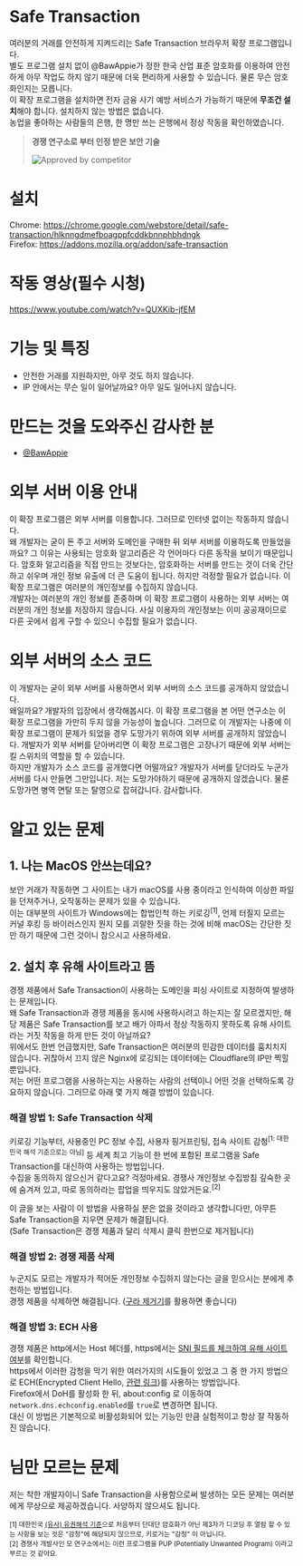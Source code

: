 # Safe Transaction

여러분의 거래를 안전하게 지켜드리는 Safe Transaction 브라우저 확장 프로그램입니다.  
별도 프로그램 설치 없이 @BawAppie가 정한 한국 산업 표준 암호화를 이용하여 안전하게 아무 작업도 하지 않기 때문에 더욱 편리하게 사용할 수 있습니다. 물론 무슨 암호화인지는 모릅니다.  
이 확장 프로그램을 설치하면 전자 금융 사기 예방 서비스가 가능하기 때문에 **무조건 설치**해야 합니다. 설치하지 않는 방법은 없습니다.  
농업을 좋아하는 사람들의 은행, 한 명만 쓰는 은행에서 정상 작동을 확인하였습니다.

> **경쟁 연구소로 부터 인정 받은 보안 기술**
> 
> ![Approved by competitor](https://user-images.githubusercontent.com/27724108/221333588-dcbc68ab-b003-45e4-a049-d459187b8bc2.png)

# 설치

Chrome: https://chrome.google.com/webstore/detail/safe-transaction/hlknngdmefboagppfcddkbnnphbhdngk  
Firefox: https://addons.mozilla.org/addon/safe-transaction

# 작동 영상(필수 시청)

https://www.youtube.com/watch?v=QUXKib-jfEM


# 기능 및 특징

 - 안전한 거래를 지원하지만, 아무 것도 하지 않습니다.
 - IP 안에서는 무슨 일이 일어날까요? 아무 일도 일어나지 않습니다.


# 만드는 것을 도와주신 감사한 분

 - [@BawAppie](https://twitter.com/BawAppie)


# 외부 서버 이용 안내

이 확장 프로그램은 외부 서버를 이용합니다. 그러므로 인터넷 없이는 작동하지 않습니다.  
왜 개발자는 굳이 돈 주고 서버와 도메인을 구매한 뒤 외부 서버를 이용하도록 만들었을까요? 그 이유는 사용되는 암호화 알고리즘은 각 언어마다 다른 동작을 보이기 때문입니다. 암호화 알고리즘을 직접 만드는 것보다는, 암호화하는 서버를 만드는 것이 더욱 간단하고 쉬우며 개인 정보 유출에 더 큰 도움이 됩니다. 하지만 걱정할 필요가 없습니다. 이 확장 프로그램은 여러분의 개인정보를 수집하지 않습니다.  
개발자는 여러분의 개인 정보를 존중하며 이 확장 프로그램이 사용하는 외부 서버는 여러분의 개인 정보를 저장하지 않습니다. 사실 이용자의 개인정보는 이미 공공재이므로 다른 곳에서 쉽게 구할 수 있으니 수집할 필요가 없습니다.


# 외부 서버의 소스 코드

이 개발자는 굳이 외부 서버를 사용하면서 외부 서버의 소스 코드를 공개하지 않았습니다.  
왜일까요? 개발자의 입장에서 생각해봅시다. 이 확장 프로그램을 본 어떤 연구소는 이 확장 프로그램을 가만히 두지 않을 가능성이 높습니다. 그러므로 이 개발자는 나중에 이 확장 프로그램이 문제가 되었을 경우 도망가기 위하여 외부 서버를 공개하지 않았습니다. 개발자가 외부 서버를 닫아버리면 이 확장 프로그램은 고장나기 때문에 외부 서버는 킬 스위치의 역할을 할 수 있습니다.  
하지만 개발자가 소스 코드를 공개했다면 어떨까요? 개발자가 서버를 닫더라도 누군가 서버를 다시 만들면 그만입니다. 저는 도망가야하기 때문에 공개하지 않겠습니다. 물론 도망가면 병역 면탈 또는 탈영으로 잡혀갑니다. 감사합니다.


# 알고 있는 문제

## 1. 나는 MacOS 안쓰는데요?
보안 거래가 작동하면 그 사이트는 내가 macOS를 사용 중이라고 인식하여 이상한 파일을 던져주거나, 오작동하는 문제가 있을 수 있습니다.  
이는 대부분의 사이트가 Windows에는 합법인척 하는 키로깅<sup>[1]</sup>, 언제 터질지 모르는 커널 후킹 등 바이러스인지 뭔지 모를 괴랄한 짓을 하는 것에 비해 macOS는 간단한 짓만 하기 때문에 그런 것이니 참으시고 사용하세요.  

## 2. 설치 후 유해 사이트라고 뜸
경쟁 제품에서 Safe Transaction이 사용하는 도메인을 피싱 사이트로 지정하여 발생하는 문제입니다.  
왜 Safe Transaction과 경쟁 제품을 동시에 사용하시려고 하는지는 잘 모르겠지만, 해당 제품은 Safe Transaction를 보고 배가 아파서 정상 작동하지 못하도록 유해 사이트라는 거짓 작동을 하게 만든 것이 아닐까요?  
위에서도 한번 언급했지만, Safe Transaction은 여러분의 민감한 데이터를 훔치치지 않습니다. 귀찮아서 끄지 않은 Nginx에 로깅되는 데이터에는 Cloudflare의 IP만 찍힐 뿐입니다.  
저는 어떤 프로그램을 사용하는지는 사용하는 사람의 선택이니 어떤 것을 선택하도록 강요하지 않습니다. 그러므로 아래 몇 가지 해결 방법이 있습니다.  

### 해결 방법 1: Safe Transaction 삭제
키로깅 기능부터, 사용중인 PC 정보 수집, 사용자 핑거프린팅, 접속 사이트 감청<sup>[1: 대한민국 해석 기준으로는 아님]</sup> 등 세계 최고 기능이 한 번에 포함된 프로그램을 Safe Transaction를 대신하여 사용하는 방법입니다.  
수집을 동의하지 않으신거 같다고요? 걱정마세요. 경쟁사 개인정보 수집방침 깊숙한 곳에 숨겨져 있고, 따로 동의하라는 팝업을 띄우지도 않았거든요.<sup>[2]</sup>  

이 글을 보는 사람이 이 방법을 사용하실 분은 없을 것이라고 생각합니다만, 아무튼 Safe Transaction을 지우면 문제가 해결됩니다.  
(Safe Transaction은 경쟁 제품과 달리 삭제시 클릭 한번으로 제거됩니다)

### 해결 방법 2: 경쟁 제품 삭제
누군지도 모르는 개발자가 적어둔 개인정보 수집하지 않는다는 글을 믿으시는 분에게 추천하는 방법입니다.  
경쟁 제품을 삭제하면 해결됩니다. ([구라 제거기](https://teus.me/862?category=836336)를 활용하면 좋습니다)  

### 해결 방법 3: ECH 사용
경쟁 제품은 http에서는 Host 헤더를, https에서는 [SNI 필드를 체크하여 유해 사이트 여부](https://brunch.co.kr/@searphiel9/46)를 확인합니다.   
https에서 이러한 감청을 막기 위한 여러가지의 시도들이 있었고 그 중 한 가지 방법으로 ECH(Encrypted Client Hello, [관련 링크](https://blog.cloudflare.com/encrypted-client-hello/))를 사용하는 방법입니다.  
Firefox에서 DoH를 활성화 한 뒤, about:config 로 이동하여 ```network.dns.echconfig.enabled```를 ```true```로 변경하면 됩니다.  
대신 이 방법은 기본적으로 비활성화되어 있는 기능인 만큼 실험적이고 항상 잘 작동하진 않습니다.  

# 님만 모르는 문제

저는 착한 개발자이니 Safe Transaction을 사용함으로써 발생하는 모든 문제는 여러분에게 무상으로 제공하겠습니다. 사양하지 않으셔도 됩니다.  

<sub>[1] 대한민국 <a href="https://twitter.com/actualpolicy_kr/status/1095918718436048898">(유사) 유권해석 기준</a>으로 처음부터 단대단 암호화가 아닌 제3자가 디코딩 후 열람 할 수 있는 사항을 보는 것은 "감청"에 해당되지 않으므로, 키로거는 "감청" 이 아닙니다.</sub><br>
<sub>[2] 경쟁사 개발사인 모 연구소에서는 이런 프로그램을 PUP (Potentially Unwanted Program) 이라고 부르는 것 같아요.</sub>
